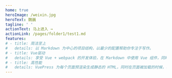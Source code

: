 ```yaml
---
home: true
heroImage: /weixin.jpg
heroText: 魏巍
tagline: ' '
actionText: 马上进入 →
actionLink: /pages/folder1/test1.md
features:
# - title: 简洁至上
#   details: 以 Markdown 为中心的项目结构，以最少的配置帮助你专注于写作。
# - title: Vue驱动
#   details: 享受 Vue + webpack 的开发体验，在 Markdown 中使用 Vue 组件，同时可以使用 Vue 来开发自定义主题。
# - title: 高性能
#   details: VuePress 为每个页面预渲染生成静态的 HTML，同时在页面被加载的时候，将作为 SPA 运行。
---
```

<!-- 
<ClientOnly>
  <BottomData/>
</ClientOnly> -->

<!-- 1.vuepress文件下执行npm run build -->
<!-- 2.进入 cd docs/.vurpress/dist -->
<!-- 3.git init=>git add -A=>git commit -m 'deploy' -->
<!-- 4.git push -f git@github.com:wangdiangang/wangdiangang.github.io master -->
<!-- 5.cd - -->
<!-- 或者使用npm run deploy一键部署 -->